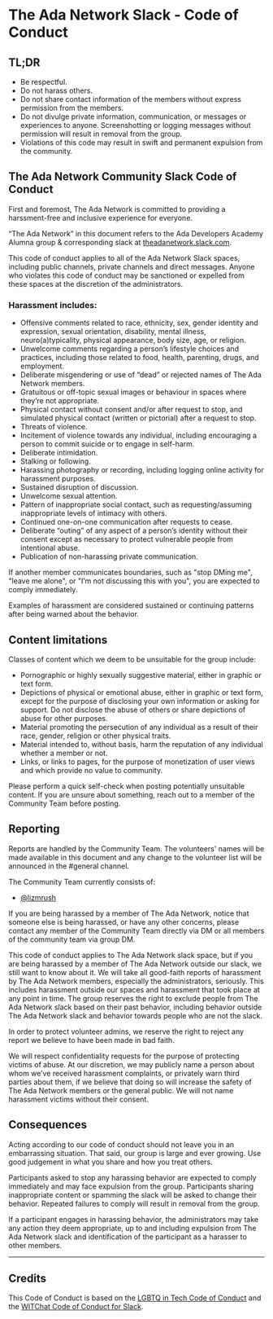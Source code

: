 # The Ada Network Slack - Code of Conduct

## TL;DR

* Be respectful.
* Do not harass others.
* Do not share contact information of the members without express permission from the members.
* Do not divulge private information, communication, or messages or experiences to anyone. Screenshotting or logging messages without permission will result in removal from the group.
* Violations of this code may result in swift and permanent expulsion from the community.


## The Ada Network Community Slack Code of Conduct ##

First and foremost, The Ada Network is committed to providing a harssment-free and inclusive experience for everyone. 

“The Ada Network” in this document refers to the Ada Developers Academy Alumna group & corresponding slack at [theadanetwork.slack.com](http://theadanetwork.slack.com). 

This code of conduct applies to all of the Ada Network Slack spaces, including public channels, private channels and direct messages. Anyone who violates this code of conduct may be sanctioned or expelled from these spaces at the discretion of the administrators.

### Harassment includes: ##

- Offensive comments related to race, ethnicity, sex, gender identity and expression, sexual orientation, disability, mental illness, neuro(a)typicality, physical appearance, body size, age, or religion.
- Unwelcome comments regarding a person’s lifestyle choices and practices, including those related to food, health, parenting, drugs, and employment.
- Deliberate misgendering or use of “dead” or rejected names of The Ada Network members.
- Gratuitous or off-topic sexual images or behaviour in spaces where they’re not appropriate.
- Physical contact without consent and/or after request to stop, and simulated physical contact (written or pictorial) after a request to stop.
- Threats of violence.
- Incitement of violence towards any individual, including encouraging a person to commit suicide or to engage in self-harm.
- Deliberate intimidation.
- Stalking or following.
- Harassing photography or recording, including logging online activity for harassment purposes.
- Sustained disruption of discussion.
- Unwelcome sexual attention.
- Pattern of inappropriate social contact, such as requesting/assuming inappropriate levels of intimacy with others.
- Continued one-on-one communication after requests to cease.
- Deliberate “outing” of any aspect of a person’s identity without their consent except as necessary to protect vulnerable people from intentional abuse.
- Publication of non-harassing private communication.

If another member communicates boundaries, such as "stop DMing me", "leave me alone", or "I’m not discussing this with you", you are expected to comply immediately. 

Examples of harassment are considered sustained or continuing patterns after being warned about the behavior.

## Content limitations
Classes of content which we deem to be unsuitable for the group include:

 - Pornographic or highly sexually suggestive material, either in graphic or text form.
 - Depictions of physical or emotional abuse, either in graphic or text form, except for the purpose of disclosing your own information or asking for support. Do not disclose the abuse of others or share depictions of abuse for other purposes.
 - Material promoting the persecution of any individual as a result of their race, gender, religion or other physical traits.
 - Material intended to, without basis, harm the reputation of any individual whether a member or not.
 - Links, or links to pages, for the purpose of monetization of user views and which provide no value to community.

Please perform a quick self-check when posting potentially unsuitable content. If you are unsure about something, reach out to a member of the Community Team before posting.

## Reporting ##

Reports are handled by the Community Team. The volunteers' names will be made available in this document and any change to the volunteer list will be announced in the #general channel.

The Community Team currently consists of:
- [@lizmrush](https://theadanetwork.slack.com/team/lizmrush)

If you are being harassed by a member of The Ada Network, notice that someone else is being harassed, or have any other concerns, please contact any member of the Community Team directly via DM or all members of the community team via group DM.

This code of conduct applies to The Ada Network slack space, but if you are being harassed by a member of The Ada Network outside our slack, we still want to know about it. We will take all good-faith reports of harassment by The Ada Network members, especially the administrators, seriously. This includes harassment outside our spaces and harassment that took place at any point in time. The group reserves the right to exclude people from The Ada Network slack based on their past behavior, including behavior outside The Ada Network slack and behavior towards people who are not the slack.

In order to protect volunteer admins, we reserve the right to reject any report we believe to have been made in bad faith. 

We will respect confidentiality requests for the purpose of protecting victims of abuse. At our discretion, we may publicly name a person about whom we’ve received harassment complaints, or privately warn third parties about them, if we believe that doing so will increase the safety of The Ada Network members or the general public. We will not name harassment victims without their consent.

## Consequences ##

Acting according to our code of conduct should not leave you in an embarrassing situation. That said, our group is large and ever growing. Use good judgement in what you share and how you treat others. 

Participants asked to stop any harassing behavior are expected to comply immediately and may face expulsion from the group. Participants sharing inappropriate content or spamming the slack will be asked to change their behavior. Repeated failures to comply will result in removal from the group.

If a participant engages in harassing behavior, the administrators may take any action they deem appropriate, up to and including expulsion from The Ada Network slack and identification of the participant as a harasser to other members.

___

## Credits

This Code of Conduct is based on the [LGBTQ in Tech Code of Conduct](http://lgbtq.technology/coc.html) and the [WITChat Code of Conduct for Slack](https://womenintech.slack.com/).
